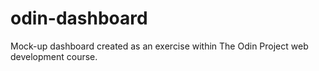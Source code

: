 # odin-dashboard

Mock-up dashboard created as an exercise within The Odin Project web development course.